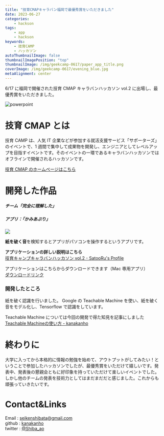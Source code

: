 ```yaml
---
title: "技育CMAPキャラバン福岡で最優秀賞をいただきました"
date: 2023-06-27
categories:
    - hackson
tags:
    - app
    - hackson
keywords:
    - 技育CAMP
    - ハッカソン
autoThumbnailImage: false
thumbnailImagePosition: "top"
thumbnailImage: /img/geekcamp-0617/paper_app_title.png
coverImage: /img/geekcamp-0617/evening_blue.jpg
metaAlignment: center
---
```


6/17 に福岡で開催された技育 CMAP キャラバンハッカソン vol.2 に出場し、最優秀賞をいただきました。

<!--more-->

![powerpoint](/img/geekcamp-0617/paper_app_title.png)

<!-- {{< toc >}} -->

# 技育 CMAP とは

技育 CAMP は、人気 IT 企業などが参加する就活支援サービス「サポーターズ」のイベントで、1 週間で集中して成果物を開発し、エンジニアとしてレベルアップを目指すイベントです。そのイベントの一環であるキャラバンハッカソンではオフラインで開催されるハッカソンです。

[技育 CMAP のホームページはこちら](https://talent.supporterz.jp/geekcamp/)

# 開発した作品

##### チーム「完全に理解した」

##### アプリ：「かみあぷり」

![](/img/geekcamp-0617/paper_app_image.png)

**紙を破く音**を検知するとアプリがパソコンを操作するというアプリです。

**アプリケーションの詳しい説明はこちら**  
[技育キャンプキャラバンハッカソン vol.2 - SatooRu's Profile](http://blog.satooru.me/posts/activity-report/2023-06/geekcamp-caravan-vol2/)

アプリケーションはこちらからダウンロードできます（Mac 専用アプリ）  
[ダウンロードリンク](https://github.com/SystemEngineeringTeam/geekcamp-caravan-2023-vol2)

### 開発したところ
紙を破く認識を行いました。
Google の Teachable Machine を使い、紙を破く音をモデル化し、Tensorflow で認識をしています。

Teachable Machine については今回の開発で得た知見を記事にしました
[Teachable Machineの使い方 - kanakanho](https://qiita.com/kanakanho/items/a933c2d85f17710e6558)

# 終わりに

大学に入ってから本格的に情報の勉強を始めて、アウトプットがしてみたい！ということで参加したハッカソンでしたが、最優秀賞をいただけて嬉しいです。発表中、発表後の懇親会ともに好印象を持っていただけて楽しいイベントでした。  
しかし他のチームの発表を技術力としてはまだまだだと感じました。これからも頑張っていきたいです。

# Contact&Links

Email : [seikenshibata@gmail.com](seikenshibata@gmail.com)  
github : [kanakanho](https://github.com/kanakanho)  
twitter : [@Shiba_ao](https://twitter.com/Shiba_ao_)
